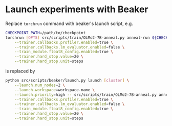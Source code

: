 
# Launch experiments with Beaker

Replace `torchrun` command with beaker's launch script, e.g. 

```bash
CHECKPOINT_PATH=/path/to/checkpoint
torchrun [OPTS] src/scripts/train/OLMo2-7B-anneal.py anneal-run ${CHECKPOINT_PATH} \
    --trainer.callbacks.profiler.enabled=true \
    --trainer.callbacks.lm_evaluator.enabled=false \
    --train_module.float8_config.enabled=true \
    --trainer.hard_stop.value=20 \
    --trainer.hard_stop.unit=steps
```

is replaced by

```bash
python src/scripts/beaker/launch.py launch [cluster] \
    --launch.num_nodes=2 \
    --launch.workspace=workspace-name \
    --launch.priority=high -- src/scripts/train/OLMo2-7B-anneal.py anneal-run ${CHECKPOINT_PATH} \
    --trainer.callbacks.profiler.enabled=true \
    --trainer.callbacks.lm_evaluator.enabled=false \
    --train_module.float8_config.enabled=true \
    --trainer.hard_stop.value=20 \
    --trainer.hard_stop.unit=steps
```

